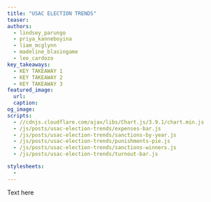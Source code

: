 ```yaml
---
title: "USAC ELECTION TRENDS"
teaser: 
authors:
  - lindsey_parungo
  - priya_kanneboyina
  - liam_mcglynn
  - madeline_blasingame
  - leo_cardozo
key_takeaways:
  - KEY TAKEAWAY 1
  - KEY TAKEAWAY 2
  - KEY TAKEAWAY 3
featured_image:
  url: 
  caption: 
og_image: 
scripts:
  - //cdnjs.cloudflare.com/ajax/libs/Chart.js/3.9.1/chart.min.js
  - /js/posts/usac-election-trends/expenses-bar.js
  - /js/posts/usac-election-trends/sanctions-by-year.js
  - /js/posts/usac-election-trends/punishments-pie.js
  - /js/posts/usac-election-trends/sanctions-winners.js
  - /js/posts/usac-election-trends/turnout-bar.js

stylesheets:
  -
---
```


Text here

<div>
  <canvas id = 'yearly-sanctions'> </canvas>
</div>

<div>
  <canvas id = 'winners-sanctions'> </canvas>
</div>

<div>
  <canvas id = 'punishments-sanctions'> </canvas>
</div>
<div>
  <canvas id = 'expenses-chart'></canvas>
</div>

<div>
  <canvas id = 'turnout-bar'></canvas>
</div>